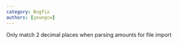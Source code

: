 ```yaml
---
category: Bugfix
authors: [youngcw]
---
```


Only match 2 decimal places when parsing amounts for file import
